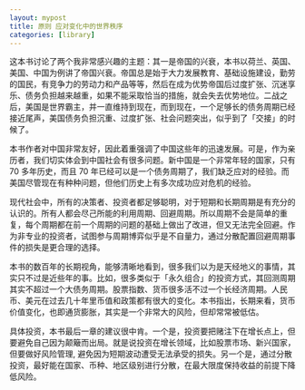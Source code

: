 ```yaml
---
layout: mypost
title: 原则 应对变化中的世界秩序
categories: [library]
---
```


这本书讨论了两个我非常感兴趣的主题：其一是帝国的兴衰，本书以荷兰、英国、美国、中国为例讲了帝国兴衰。帝国总是始于大力发展教育、基础设施建设，勤劳的国民，有竞争力的劳动力和产品等等，然后在成为优势帝国后过度扩张、沉迷享乐、债务负担越来越重，如果不能采取恰当的措施，就会失去优势地位。二战之后，美国是世界霸主，并一直维持到现在，而到现在，一个足够长的债务周期已经接近尾声，美国债务负担沉重、过度扩张、社会问题突出，似乎到了「交接」的时候了。

本书作者对中国非常友好，因此着重强调了中国这些年的迅速发展。可是，作为亲历者，我们切实体会到中国社会有很多问题。新中国是一个非常年轻的国家，只有 70 多年历史，而且 70 年已经可以是一个债务周期了，我们缺乏应对的经验。而美国尽管现在有种种问题，但他们历史上有多次成功应对危机的经验。

现代社会中，所有的决策者、投资者都足够聪明，对于短期和长期周期是有充分的认识的。所有人都会尽己所能的利用周期、回避周期。所以周期不会是简单的重复，每个周期都在前一个周期的问题的基础上做出了改进，但又无法完全回避。作为非专业的投资者，试图参与周期博弈似乎是不自量力，通过分散配置回避周期事件的损失是更合理的选择。

本书的数百年的长期视角，能够清晰地看到，很多我们以为是天经地义的事情，其实只不过是近些年的事。比如，很多类似于「永久组合」的投资方式，其回测周期其实不超过一个大债务周期。股票指数、货币很多活不过一个长经济周期。人民币、美元在过去几十年里币值和政策都有很大的变化。本书指出，长期来看，货币价值变化，也即通货膨胀，其实是一个非常大的风险，但却常常被低估。

具体投资，本书最后一章的建议很中肯。一个是，投资要把赌注下在增长点上，但要避免自己因为颠簸而出局。就是说投资在增长领域，比如股票市场、新兴国家，但要做好风险管理, 避免因为短期波动遭受无法承受的损失。另一个是，通过分散投资，最好能在国家、币种、地区级别进行分散，在最大限度保持收益的前提下降低风险。
